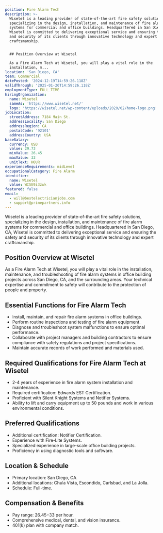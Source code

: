 ```yaml
---
position: Fire Alarm Tech
description: >-
  Wisetel is a leading provider of state-of-the-art fire safety solutions,
  specializing in the design, installation, and maintenance of fire alarm
  systems for commercial and office buildings. Headquartered in San Diego, CA,
  Wisetel is committed to delivering exceptional service and ensuring the safety
  and security of its clients through innovative technology and expert
  craftsmanship.


  ## Position Overview at Wisetel

  As a Fire Alarm Tech at Wisetel, you will play a vital role in the
  installation, m...
location: 'San Diego, CA'
team: Commercial
datePosted: '2024-12-19T14:59:26.118Z'
validThrough: '2025-01-20T14:59:26.118Z'
employmentType: FULL_TIME
hiringOrganization:
  name: Wisetel
  sameAs: 'https://www.wisetel.net/'
  logo: 'https://wisetel.net/wp-content/uploads/2020/02/home-logo.png'
jobLocation:
  streetAddress: 7184 Main St.
  addressLocality: San Diego
  addressRegion: CA
  postalCode: '92101'
  addressCountry: USA
baseSalary:
  currency: USD
  value: 29.73
  minValue: 26.45
  maxValue: 33
  unitText: HOUR
experienceRequirements: midLevel
occupationalCategory: Fire Alarm
identifier:
  name: Wisetel
  value: WISE9i3zwk
featured: false
email:
  - will@bestelectricianjobs.com
  - support@primepartners.info
---
```




Wisetel is a leading provider of state-of-the-art fire safety solutions, specializing in the design, installation, and maintenance of fire alarm systems for commercial and office buildings. Headquartered in San Diego, CA, Wisetel is committed to delivering exceptional service and ensuring the safety and security of its clients through innovative technology and expert craftsmanship.

## Position Overview at Wisetel
As a Fire Alarm Tech at Wisetel, you will play a vital role in the installation, maintenance, and troubleshooting of fire alarm systems in office building projects across San Diego, CA, and the surrounding areas. Your technical expertise and commitment to safety will contribute to the protection of people and property.

## Essential Functions for Fire Alarm Tech
- Install, maintain, and repair fire alarm systems in office buildings.
- Perform routine inspections and testing of fire alarm equipment.
- Diagnose and troubleshoot system malfunctions to ensure optimal performance.
- Collaborate with project managers and building contractors to ensure compliance with safety regulations and project specifications.
- Maintain accurate records of work performed and materials used.

## Required Qualifications for Fire Alarm Tech at Wisetel
- 2-4 years of experience in fire alarm system installation and maintenance.
- Required certification: Edwards EST Certification.
- Proficient with Silent Knight Systems and Notifier Systems.
- Ability to lift and carry equipment up to 50 pounds and work in various environmental conditions.

## Preferred Qualifications
- Additional certification: Notifier Certification.
- Experience with Fire-Lite Systems.
- Specialized experience in large-scale office building projects.
- Proficiency in using diagnostic tools and software.

## Location & Schedule
- Primary location: San Diego, CA.
- Additional locations: Chula Vista, Escondido, Carlsbad, and La Jolla.
- Schedule: Full-time.

## Compensation & Benefits
- Pay range: $26.45-$33 per hour.
- Comprehensive medical, dental, and vision insurance.
- 401(k) plan with company match.